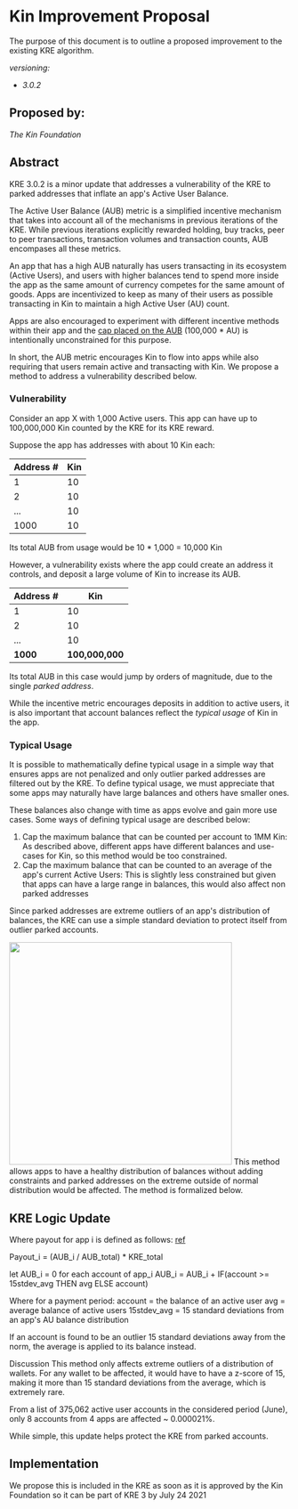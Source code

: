 #
# **Kin Improvement Proposal**

The purpose of this document is to outline a proposed improvement to the existing KRE algorithm.

_versioning:_

- _3.0.2_

## **Proposed by:**

_The Kin Foundation_

## **Abstract**

KRE 3.0.2 is a minor update that addresses a vulnerability of the KRE to parked addresses that inflate an app&#39;s Active User Balance.

The Active User Balance (AUB) metric is a simplified incentive mechanism that takes into account all of the mechanisms in previous iterations of the KRE. While previous iterations explicitly rewarded holding, buy tracks, peer to peer transactions, transaction volumes and transaction counts, AUB encompases all these metrics.

An app that has a high AUB naturally has users transacting in its ecosystem (Active Users), and users with higher balances tend to spend more inside the app as the same amount of currency competes for the same amount of goods. Apps are incentivized to keep as many of their users as possible transacting in Kin to maintain a high Active User (AU) count.

Apps are also encouraged to experiment with different incentive methods within their app and the [cap placed on the AUB](https://github.com/kinecosystem/rewards-engine/blob/master/accepted/kik_kre_3_0.md#option-ii-active-user-balances) (100,000 \* AU) is intentionally unconstrained for this purpose.

In short, the AUB metric encourages Kin to flow into apps while also requiring that users remain active and transacting with Kin. We propose a method to address a vulnerability described below.

### **Vulnerability**

Consider an app X with 1,000 Active users. This app can have up to 100,000,000 Kin counted by the KRE for its KRE reward.

Suppose the app has addresses with about 10 Kin each:

| Address # | Kin |
| --- | --- |
| 1 | 10 |
| 2 | 10 |
| ... | 10 |
| 1000 | 10 |

Its total AUB from usage would be 10 \* 1,000 = 10,000 Kin

However, a vulnerability exists where the app could create an address it controls, and deposit a large volume of Kin to increase its AUB.

| Address # | Kin |
| --- | --- |
| 1 | 10 |
| 2 | 10 |
| ... | 10 |
| **1000** | **100,000,000** |

Its total AUB in this case would jump by orders of magnitude, due to the single _parked address_.

While the incentive metric encourages deposits in addition to active users, it is also important that account balances reflect the _typical usage_ of Kin in the app.

### **Typical Usage**

It is possible to mathematically define typical usage in a simple way that ensures apps are not penalized and only outlier parked addresses are filtered out by the KRE. To define typical usage, we must appreciate that some apps may naturally have large balances and others have smaller ones.

These balances also change with time as apps evolve and gain more use cases. Some ways of defining typical usage are described below:

1. Cap the maximum balance that can be counted per account to 1MM Kin:
 As described above, different apps have different balances and use-cases for Kin, so this method would be too constrained.
2. Cap the maximum balance that can be counted to an average of the app&#39;s current Active Users:
 This is slightly less constrained but given that apps can have a large range in balances, this would also affect non parked addresses

Since parked addresses are extreme outliers of an app&#39;s distribution of balances, the KRE can use a simple standard deviation to protect itself from outlier parked accounts.


 <img src="https://i.imgur.com/sBS0jqp.png"  height="400">
This method allows apps to have a healthy distribution of balances without adding constraints and parked addresses on the extreme outside of normal distribution would be affected. The method is formalized below.

## **KRE Logic Update**
 Where payout for app i is defined as follows: [ref](https://github.com/kinecosystem/rewards-engine/blob/master/accepted/kik_kre_3_0.md#option-ii-active-user-balances)

Payout_i = (AUB_i / AUB_total) * KRE_total

let AUB_i = 0
 for each account of app_i
 AUB_i = AUB_i + IF(account >= 15stdev_avg THEN avg ELSE account)

Where for a payment period:
 account = the balance of an active user
 avg = average balance of active users
 15stdev\_avg = 15 standard deviations from an app&#39;s AU balance distribution

If an account is found to be an outlier 15 standard deviations away from the norm, the average is applied to its balance instead.

Discussion
 This method only affects extreme outliers of a distribution of wallets. For any wallet to be affected, it would have to have a z-score of 15, making it more than 15 standard deviations from the average, which is extremely rare.

From a list of 375,062 active user accounts in the considered period (June), only 8 accounts from 4 apps are affected ~ 0.000021%.

While simple, this update helps protect the KRE from parked accounts.

## **Implementation**

We propose this is included in the KRE as soon as it is approved by the Kin Foundation so it can be part of KRE 3 by July 24 2021
